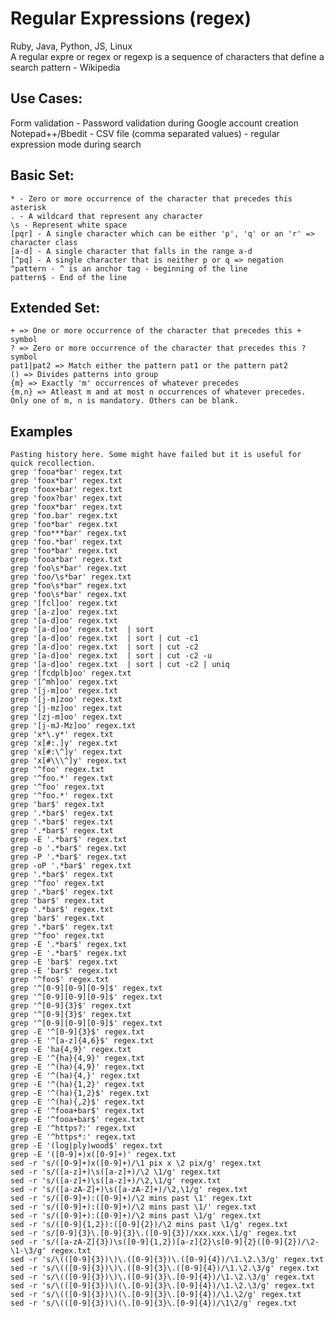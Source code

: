 # Regular Expressions (regex)
Ruby, Java, Python, JS, Linux </br>
A regular expre or regex or regexp is a sequence of characters that define a search pattern - Wikipedia </br>

## Use Cases:
Form validation - Password validation during Google account creation </br>
Notepad++/Bbedit - CSV file (comma separated values) - regular expression mode during search </br>

## Basic Set:
    * - Zero or more occurrence of the character that precedes this asterisk
    . - A wildcard that represent any character
    \s - Represent white space
    [pqr] - A single character which can be either 'p', 'q' or an 'r' => character class
    [a-d] - A single character that falls in the range a-d
    [^pq] - A single character that is neither p or q => negation
    ^pattern - ^ is an anchor tag - beginning of the line
    pattern$ - End of the line

## Extended Set:
    + => One or more occurrence of the character that precedes this + symbol
    ? => Zero or more occurrence of the character that precedes this ? symbol
    pat1|pat2 => Match either the pattern pat1 or the pattern pat2
    () => Divides patterns into group
    {m} => Exactly 'm' occurrences of whatever precedes
    {m,n} => Atleast m and at most n occurrences of whatever precedes. Only one of m, n is mandatory. Others can be blank.

## Examples
```
Pasting history here. Some might have failed but it is useful for quick recollection.
grep 'fooa*bar' regex.txt
grep 'foox*bar' regex.txt
grep 'foox+bar' regex.txt
grep 'foox?bar' regex.txt
grep 'foox*bar' regex.txt
grep 'foo.bar' regex.txt
grep 'foo*bar' regex.txt
grep 'foo***bar' regex.txt
grep 'foo.*bar' regex.txt
grep 'foo*bar' regex.txt
grep 'fooa*bar' regex.txt
grep 'foo\s*bar' regex.txt
grep 'foo/\s*bar' regex.txt
grep "foo\s*bar" regex.txt
grep 'foo\s*bar' regex.txt
grep '[fcl]oo' regex.txt
grep '[a-z]oo' regex.txt
grep '[a-d]oo' regex.txt
grep '[a-d]oo' regex.txt  | sort
grep '[a-d]oo' regex.txt  | sort | cut -c1
grep '[a-d]oo' regex.txt  | sort | cut -c2
grep '[a-d]oo' regex.txt  | sort | cut -c2 -u
grep '[a-d]oo' regex.txt  | sort | cut -c2 | uniq
grep '[fcdplb]oo' regex.txt
grep '[^mh]oo' regex.txt
grep '[j-m]oo' regex.txt
grep '[j-m]zoo' regex.txt
grep '[j-mz]oo' regex.txt
grep '[zj-m]oo' regex.txt
grep '[j-mJ-Mz]oo' regex.txt
grep 'x*\.y*' regex.txt
grep 'x[#:.]y' regex.txt
grep 'x[#:\^]y' regex.txt
grep 'x[#\\\^]y' regex.txt
grep '^foo' regex.txt
grep '^foo.*' regex.txt
grep '^foo' regex.txt
grep '^foo.*' regex.txt
grep 'bar$' regex.txt
grep '.*bar$' regex.txt
grep '.*bar$' regex.txt
grep '.*bar$' regex.txt
grep -E '.*bar$' regex.txt
grep -o '.*bar$' regex.txt
grep -P '.*bar$' regex.txt
grep -oP '.*bar$' regex.txt
grep '.*bar$' regex.txt
grep '^foo' regex.txt
grep '.*bar$' regex.txt
grep 'bar$' regex.txt
grep '.*bar$' regex.txt
grep 'bar$' regex.txt
grep '.*bar$' regex.txt
grep '^foo' regex.txt
grep -E '.*bar$' regex.txt
grep -E '.*bar$' regex.txt
grep -E 'bar$' regex.txt
grep -E 'bar$' regex.txt
grep '^foo$' regex.txt
grep '^[0-9][0-9][0-9]$' regex.txt
grep '^[0-9][0-9][0-9]$' regex.txt
grep '^[0-9]{3}$' regex.txt
grep '^[0-9]{3}$' regex.txt
grep '^[0-9][0-9][0-9]$' regex.txt
grep -E '^[0-9]{3}$' regex.txt
grep -E '^[a-z]{4,6}$' regex.txt
grep -E 'ha{4,9}' regex.txt
grep -E '^{ha}{4,9}' regex.txt
grep -E '^(ha){4,9}' regex.txt
grep -E '^(ha){4,}' regex.txt
grep -E '^(ha){1,2}' regex.txt
grep -E '^(ha){1,2}$' regex.txt
grep -E '^(ha){,2}$' regex.txt
grep -E '^fooa+bar$' regex.txt
grep -E '^fooa+bar$' regex.txt
grep -E '^https?:' regex.txt
grep -E '^https*:' regex.txt
grep -E '(log|ply)wood$' regex.txt
grep -E '([0-9]+)x([0-9]+)' regex.txt
sed -r 's/([0-9]+)x([0-9]+)/\1 pix x \2 pix/g' regex.txt
sed -r 's/([a-z]+)\s([a-z]+)/\2 \1/g' regex.txt
sed -r 's/([a-z]+)\s([a-z]+)/\2,\1/g' regex.txt
sed -r 's/([a-zA-Z]+)\s([a-zA-Z]+)/\2,\1/g' regex.txt
sed -r 's/([0-9]+):([0-9]+)/\2 mins past \1' regex.txt
sed -r 's/([0-9]+):([0-9]+)/\2 mins past \1/' regex.txt
sed -r 's/([0-9]+):([0-9]+)/\2 mins past \1/g' regex.txt
sed -r 's/([0-9]{1,2}):([0-9]{2})/\2 mins past \1/g' regex.txt
sed -r 's/[0-9]{3}\.[0-9]{3}\.([0-9]{3})/xxx.xxx.\1/g' regex.txt
sed -r 's/([a-zA-Z]{3})\s([0-9]{1,2})[a-z]{2}\s[0-9]{2}([0-9]{2})/\2-\1-\3/g' regex.txt
sed -r 's/\(([0-9]{3})\)\.([0-9]{3})\.([0-9]{4})/\1.\2.\3/g' regex.txt
sed -r 's/\(([0-9]{3})\)\.([0-9]{3}\.([0-9]{4})/\1.\2.\3/g' regex.txt
sed -r 's/\(([0-9]{3})\)\.([0-9]{3}\.[0-9]{4})/\1.\2.\3/g' regex.txt
sed -r 's/\(([0-9]{3})\)(\.[0-9]{3}\.[0-9]{4})/\1.\2.\3/g' regex.txt
sed -r 's/\(([0-9]{3})\)(\.[0-9]{3}\.[0-9]{4})/\1.\2/g' regex.txt
sed -r 's/\(([0-9]{3})\)(\.[0-9]{3}\.[0-9]{4})/\1\2/g' regex.txt
```
